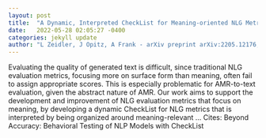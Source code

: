 ```yaml
---
layout: post
title:  "A Dynamic, Interpreted CheckList for Meaning-oriented NLG Metric Evaluation--through the Lens of Semantic Similarity Rating"
date:   2022-05-28 02:05:27 -0400
categories: jekyll update
author: "L Zeidler, J Opitz, A Frank - arXiv preprint arXiv:2205.12176, 2022"
---
```

Evaluating the quality of generated text is difficult, since traditional NLG evaluation metrics, focusing more on surface form than meaning, often fail to assign appropriate scores. This is especially problematic for AMR-to-text evaluation, given the abstract nature of AMR. Our work aims to support the development and improvement of NLG evaluation metrics that focus on meaning, by developing a dynamic CheckList for NLG metrics that is interpreted by being organized around meaning-relevant … Cites: ‪Beyond Accuracy: Behavioral Testing of NLP Models with CheckList‬